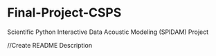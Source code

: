 # Final-Project-CSPS
Scientific Python Interactive Data Acoustic Modeling (SPIDAM) Project

//Create README Description
